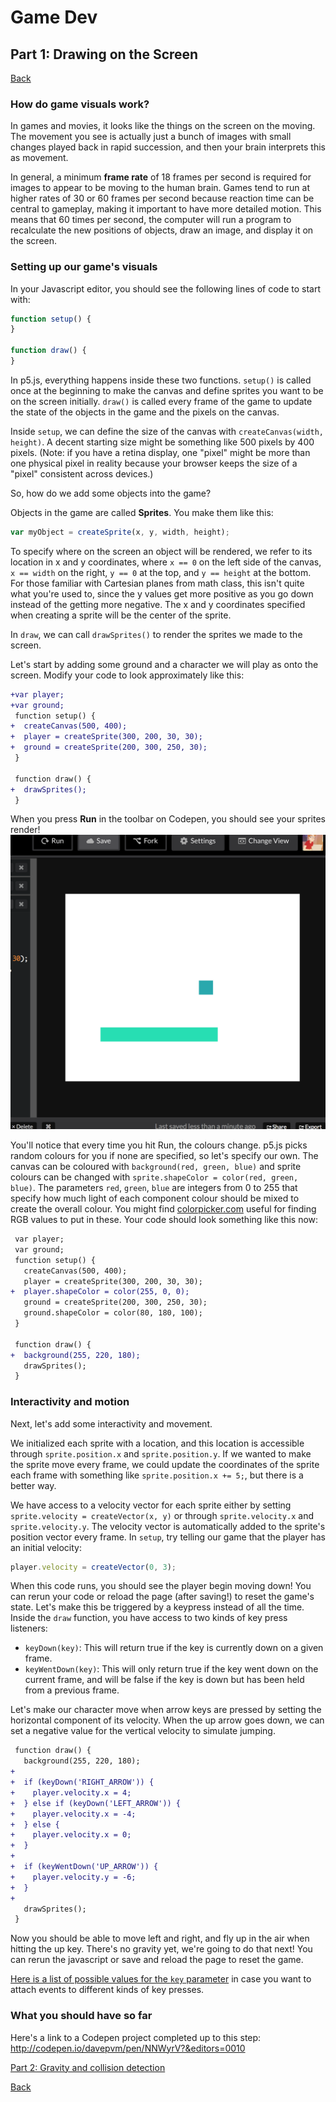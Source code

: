 # Game Dev
## Part 1: Drawing on the Screen
<a href="README.md#instructions">Back</a>

### How do game visuals work?

In games and movies, it looks like the things on the screen on the moving. The movement you see is actually just a bunch of images with small changes played back in rapid succession, and then your brain interprets this as movement.

In general, a minimum **frame rate** of 18 frames per second is required for images to appear to be moving to the human brain. Games tend to run at higher rates of 30 or 60 frames per second because reaction time can be central to gameplay, making it important to have more detailed motion. This means that 60 times per second, the computer will run a program to recalculate the new positions of objects, draw an image, and display it on the screen.

### Setting up our game's visuals

In your Javascript editor, you should see the following lines of code to start with:

```js
function setup() {
}

function draw() {
}
```

In p5.js, everything happens inside these two functions. `setup()` is called once at the beginning to make the canvas and define sprites you want to be on the screen initially. `draw()` is called every frame of the game to update the state of the objects in the game and the pixels on the canvas.

Inside `setup`, we can define the size of the canvas with `createCanvas(width, height)`. A decent starting size might be something like 500 pixels by 400 pixels. (Note: if you have a retina display, one "pixel" might be more than one physical pixel in reality because your browser keeps the size of a "pixel" consistent across devices.)

So, how do we add some objects into the game?

Objects in the game are called **Sprites**. You make them like this:
```js
var myObject = createSprite(x, y, width, height);
```

To specify where on the screen an object will be rendered, we refer to its location in x and y coordinates, where `x == 0` on the left side of the canvas, `x == width` on the right, `y == 0` at the top, and `y == height` at the bottom. For those familiar with Cartesian planes from math class, this isn't quite what you're used to, since the y values get more positive as you go down instead of the getting more negative. The x and y coordinates specified when creating a sprite will be the center of the sprite.

In `draw`, we can call `drawSprites()` to render the sprites we made to the screen.

Let's start by adding some ground and a character we will play as onto the screen. Modify your code to look approximately like this:

```diff
+var player;
+var ground;
 function setup() {
+  createCanvas(500, 400);
+  player = createSprite(300, 200, 30, 30);
+  ground = createSprite(200, 300, 250, 30);
 }
 
 function draw() {
+  drawSprites();
 }
```

When you press **Run** in the toolbar on Codepen, you should see your sprites render!
<img src="screenshots/1-sprites.png" />

You'll notice that every time you hit Run, the colours change. p5.js picks random colours for you if none are specified, so let's specify our own. The canvas can be coloured with `background(red, green, blue)` and sprite colours can be changed with `sprite.shapeColor = color(red, green, blue)`. The parameters `red`, `green`, `blue` are integers from 0 to 255 that specify how much light of each component colour should be mixed to create the overall colour. You might find <a href="http://www.colorpicker.com" target="_blank">colorpicker.com</a> useful for finding RGB values to put in these. Your code should look something like this now:

```diff
 var player;
 var ground;
 function setup() {
   createCanvas(500, 400);
   player = createSprite(300, 200, 30, 30);
+  player.shapeColor = color(255, 0, 0);
   ground = createSprite(200, 300, 250, 30);
   ground.shapeColor = color(80, 180, 100);
 }

 function draw() {
+  background(255, 220, 180);
   drawSprites();
 }
```

### Interactivity and motion

Next, let's add some interactivity and movement.

We initialized each sprite with a location, and this location is accessible through `sprite.position.x` and `sprite.position.y`. If we wanted to make the sprite move every frame, we could update the coordinates of the sprite each frame with something like `sprite.position.x += 5;`, but there is a better way.

We have access to a velocity vector for each sprite either by setting `sprite.velocity = createVector(x, y)` or through `sprite.velocity.x` and `sprite.velocity.y`. The velocity vector is automatically added to the sprite's position vector every frame. In `setup`, try telling our game that the player has an initial velocity:

```js
player.velocity = createVector(0, 3);
```

When this code runs, you should see the player begin moving down! You can rerun your code or reload the page (after saving!) to reset the game's state. Let's make this be triggered by a keypress instead of all the time. Inside the `draw` function, you have access to two kinds of key press listeners:

- `keyDown(key)`: This will return true if the key is currently down on a given frame.
- `keyWentDown(key)`: This will only return true if the key went down on the current frame, and will be false if the key is down but has been held from a previous frame.

Let's make our character move when arrow keys are pressed by setting the horizontal component of its velocity. When the up arrow goes down, we can set a negative value for the vertical velocity to simulate jumping.

```diff
 function draw() {
   background(255, 220, 180);
+  
+  if (keyDown('RIGHT_ARROW')) {
+    player.velocity.x = 4;
+  } else if (keyDown('LEFT_ARROW')) {
+    player.velocity.x = -4;
+  } else {
+    player.velocity.x = 0;
+  }
+  
+  if (keyWentDown('UP_ARROW')) {
+    player.velocity.y = -6;
+  }
+  
   drawSprites();
 }
```

Now you should be able to move left and right, and fly up in the air when hitting the up key. There's no gravity yet, we're going to do that next! You can rerun the javascript or save and reload the page to reset the game.

<a href="https://github.com/molleindustria/p5.play/blob/965e2fc5af0335f0abd6ca362ca70dc205c8f40c/lib/p5.play.js#L502-L593" target="_blank">Here is a list of possible values for the `key` parameter</a> in case you want to attach events to different kinds of key presses.

### What you should have so far
Here's a link to a Codepen project completed up to this step: http://codepen.io/davepvm/pen/NNWyrV?&editors=0010

<a href="part2.md">Part 2: Gravity and collision detection</a>

<a href="README.md#instructions">Back</a>
